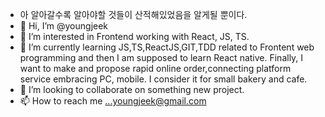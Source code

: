 - 아 알아갈수록 알아야할 것들이 산적해있었음을 알게될 뿐이다.
- 👋 Hi, I’m @youngjeek
- 👀 I’m interested in Frontend working with React, JS, TS.
- 🌱 I’m currently learning JS,TS,ReactJS,GIT,TDD related to Frontent web programming and then I am supposed to learn React native. Finally, I want to make and propose rapid online order,connecting platform service embracing PC, mobile. I consider it for small bakery and cafe.
- 💞️ I’m looking to collaborate on something new project.
- 📫 How to reach me ...youngjeek@gmail.com



<!---
youngjeek/youngjeek is a ✨ special ✨ repository because its `README.md` (this file) appears on your GitHub profile.
You can click the Preview link to take a look at your changes.
--->
